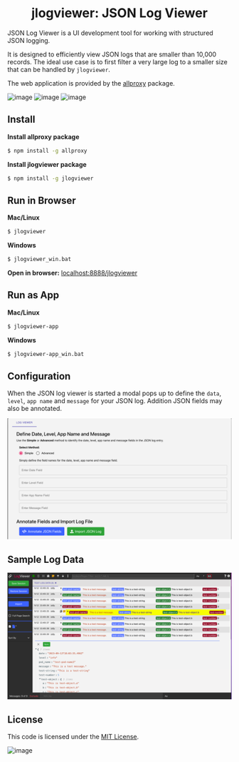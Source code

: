<h1 align="center" style="border-bottom: none;">jlogviewer: JSON Log Viewer</h1>
JSON Log Viewer is a UI development tool for working with structured JSON logging.
<p>

It is designed to efficiently view JSON logs that are smaller than 10,000 records.  The ideal use case is to first filter a very large log to a smaller size that can be handled by `jlogviewer`.

The web application is provided by the [allproxy](https://github.com/allproxy/allproxy) package.
<p>

![image](https://img.shields.io/badge/mac%20os-000000?style=for-the-badge&logo=apple&logoColor=white)
![image](https://img.shields.io/badge/Linux-FCC624?style=for-the-badge&logo=linux&logoColor=black)
![image](https://img.shields.io/badge/Windows-0078D6?style=for-the-badge&logo=windows&logoColor=white)

## Install

**Install allproxy package**
```sh
$ npm install -g allproxy
```

**Install jlogviewer package**
```sh
$ npm install -g jlogviewer
```

## Run in Browser
**Mac/Linux**
```sh
$ jlogviewer
```

**Windows**
```sh
$ jlogviewer_win.bat
```

**Open in browser:**
[localhost:8888/jlogviewer](http://localhost:8888/jlogviewer)


## Run as App
**Mac/Linux**
```sh
$ jlogviewer-app
```

**Windows**
```sh
$ jlogviewer-app_win.bat
```

## Configuration
When the JSON log viewer is started a modal pops up to define the `data`, `level`, `app name` and `message` for your JSON log.  Addition JSON fields may also be annotated.

![Alt text](image.png)

## Sample Log Data

![Alt text](image-2.png)

## License

This code is licensed under the [MIT License](https://opensource.org/licenses/MIT).

![image](https://img.shields.io/badge/Node.js-43853D?style=for-the-badge&logo=node.js&logoColor=white)

